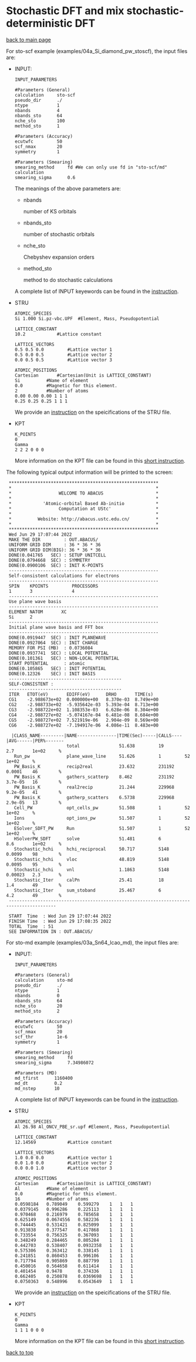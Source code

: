 # Stochastic DFT and mix stochastic-deterministic DFT

[back to main page](../../README.md)

For sto-scf example (examples/04a_Si_diamond_pw_stoscf), the input files are:
- INPUT:
    ```
    INPUT_PARAMETERS

    #Parameters	(General)
    calculation     sto-scf
    pseudo_dir		./	
    ntype			1	
    nbands			4
    nbands_sto      64
    nche_sto        100
    method_sto      1

    #Parameters (Accuracy)
    ecutwfc			50
    scf_nmax		20
    symmetry		1

    #Parameters (Smearing)
    smearing_method     fd #We can only use fd in "sto-scf/md" calculation
    smearing_sigma      0.6
    ```

    The meanings of the above parameters are:

    - nbands

        number of KS orbitals

    - nbands_sto

        number of stochastic orbitals

    - nche_sto

        Chebyshev expansion orders

    - method_sto

        method to do stochastic calculations
    

    A complete list of INPUT keyewords can be found in the [instruction](../input-main.md).

- STRU
    ```
    ATOMIC_SPECIES
    Si 1.000 Si.pz-vbc.UPF 	#Element, Mass, Pseudopotential
    
    LATTICE_CONSTANT
    10.2  			#Lattice constant
    
    LATTICE_VECTORS
    0.5 0.5 0.0 		#Lattice vector 1
    0.5 0.0 0.5 		#Lattice vector 2
    0.0 0.5 0.5 		#Lattice vector 3
    
    ATOMIC_POSITIONS
    Cartesian 		#Cartesian(Unit is LATTICE_CONSTANT)
    Si 			#Name of element	
    0.0			#Magnetic for this element.
    2			#Number of atoms
    0.00 0.00 0.00 1 1 1
    0.25 0.25 0.25 1 1 1
    ```
    We provide an [instruction](../input-stru.md) on the speicifications of the STRU file.

- KPT
    ```
    K_POINTS
    0
    Gamma
    2 2 2 0 0 0
    ```
    More information on the KPT file can be found in this [short instruction](../input-kpt).


The following typical output information will be printed to the screen:
```
 *********************************************************
 *                                                       *
 *                  WELCOME TO ABACUS                    *
 *                                                       *
 *            'Atomic-orbital Based Ab-initio            *
 *                  Computation at UStc'                 *
 *                                                       *
 *          Website: http://abacus.ustc.edu.cn/          *
 *                                                       *
 *********************************************************
 Wed Jun 29 17:07:44 2022
 MAKE THE DIR         : OUT.ABACUS/
 UNIFORM GRID DIM     : 36 * 36 * 36
 UNIFORM GRID DIM(BIG): 36 * 36 * 36
 DONE(0.041765   SEC) : SETUP UNITCELL
 DONE(0.0794668  SEC) : SYMMETRY
 DONE(0.0900106  SEC) : INIT K-POINTS
 ---------------------------------------------------------
 Self-consistent calculations for electrons
 ---------------------------------------------------------
 SPIN    KPOINTS         PROCESSORS  
 1       3               4           
 ---------------------------------------------------------
 Use plane wave basis
 ---------------------------------------------------------
 ELEMENT NATOM       XC          
 Si      2           
 ---------------------------------------------------------
 Initial plane wave basis and FFT box
 ---------------------------------------------------------
 DONE(0.0919447  SEC) : INIT PLANEWAVE
 DONE(0.0927064  SEC) : INIT CHARGE
 MEMORY FOR PSI (MB)  : 0.0736084
 DONE(0.0937741  SEC) : LOCAL POTENTIAL
 DONE(0.101361   SEC) : NON-LOCAL POTENTIAL
 START POTENTIAL      : atomic
 DONE(0.105865   SEC) : INIT POTENTIAL
 DONE(0.12326    SEC) : INIT BASIS
 -------------------------------------------
 SELF-CONSISTENT : 
 -------------------------------------------
 ITER   ETOT(eV)       EDIFF(eV)      DRHO       TIME(s)    
 CG1    -2.988673e+02  0.000000e+00   8.370e-03  8.749e+00  
 CG2    -2.988733e+02  -5.935642e-03  5.393e-04  8.713e+00  
 CG3    -2.988722e+02  1.108353e-03   6.628e-06  8.304e+00  
 CG4    -2.988727e+02  -5.074167e-04  6.481e-08  8.684e+00  
 CG5    -2.988727e+02  7.521919e-06   2.904e-09  8.569e+00  
 CG6    -2.988727e+02  -7.194917e-06  4.086e-11  8.483e+00  

  |CLASS_NAME---------|NAME---------------|TIME(Sec)-----|CALLS----|AVG------|PER%-------
                       total               51.638         19        2.7       1e+02     %
   Run_pw              plane_wave_line     51.626         1         52        1e+02     %
   PW_Basis_K          recip2real          23.632         231192    0.0001    46        %
   PW_Basis_K          gathers_scatterp    8.462          231192    3.7e-05   16        %
   PW_Basis_K          real2recip          21.244         229968    9.2e-05   41        %
   PW_Basis_K          gatherp_scatters    6.5738         229968    2.9e-05   13        %
   Cell_PW             opt_cells_pw        51.508         1         52        1e+02     %
   Ions                opt_ions_pw         51.507         1         52        1e+02     %
   ESolver_SDFT_PW     Run                 51.507         1         52        1e+02     %
   HSolverPW_SDFT      solve               51.481         6         8.6       1e+02     %
   Stochastic_hchi     hchi_reciprocal     50.717         5148      0.0099    98        %
   Stochastic_hchi     vloc                48.819         5148      0.0095    95        %
   Stochastic_hchi     vnl                 1.1863         5148      0.00023   2.3       %
   Stochastic_Iter     calPn               25.41          18        1.4       49        %
   Stochastic_Iter     sum_stoband         25.467         6         4.2       49        %
 ----------------------------------------------------------------------------------------

 START  Time  : Wed Jun 29 17:07:44 2022
 FINISH Time  : Wed Jun 29 17:08:35 2022
 TOTAL  Time  : 51
 SEE INFORMATION IN : OUT.ABACUS/

```

For sto-md example (examples/03a_Sn64_lcao_md), the input files are:
- INPUT:
    ```
    INPUT_PARAMETERS

    #Parameters	(General)
    calculation     sto-md
    pseudo_dir		./	
    ntype			1	
    nbands			0
    nbands_sto      64
    nche_sto        20
    method_sto      2

    #Parameters (Accuracy)
    ecutwfc			50
    scf_nmax		20
    scf_thr         1e-6
    symmetry		1

    #Parameters (Smearing)
    smearing_method     fd
    smearing_sigma      7.34986072

    #Parameters (MD)
    md_tfirst      1160400
    md_dt          0.2
    md_nstep       10
    ```
    A complete list of INPUT keyewords can be found in the [instruction](../input-main.md).

- STRU
    ```
    ATOMIC_SPECIES
    Al 26.98 Al_ONCV_PBE_sr.upf	#Element, Mass, Pseudopotential

    LATTICE_CONSTANT
    12.14569  			#Lattice constant

    LATTICE_VECTORS
    1.0 0.0 0.0 		#Lattice vector 1
    0.0 1.0 0.0		    #Lattice vector 2
    0.0 0.0 1.0 		#Lattice vector 3

    ATOMIC_POSITIONS
    Cartesian 		#Cartesian(Unit is LATTICE_CONSTANT)
    Al 			#Name of element	
    0.0			#Magnetic for this element.
    16			#Number of atoms
    0.0598184   0.789049    0.599279    1   1   1
    0.0379145   0.996286    0.225113    1   1   1
    0.970468    0.216979    0.785658    1   1   1
    0.625149    0.0674556   0.582236    1   1   1
    0.744445    0.531421    0.825099    1   1   1
    0.913838    0.377547    0.417868    1   1   1
    0.733554    0.756325    0.367093    1   1   1
    0.348249    0.284465    0.805284    1   1   1
    0.442703    0.538407    0.0932358   1   1   1
    0.575306    0.363412    0.338145    1   1   1
    0.241851    0.860453    0.996106    1   1   1
    0.717794    0.905869    0.887799    1   1   1
    0.450016    0.564658    0.611414    1   1   1
    0.401454    0.9478      0.374336    1   1   1
    0.662405    0.250878    0.0369698   1   1   1
    0.0750363   0.548996    0.0543649   1   1   1
    ```
    We provide an [instruction](../input-stru.md) on the speicifications of the STRU file.

- KPT
    ```
    K_POINTS
    0
    Gamma
    1 1 1 0 0 0
    ```
    More information on the KPT file can be found in this [short instruction](../input-kpt).


[back to top](#stochastic-dft-and-mix-stochastic-deterministic-dft)